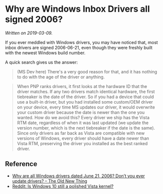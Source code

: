 # Why are Windows Inbox Drivers all signed 2006?
_Written on 2019-03-09._

If you ever meddled with Windows drivers, you may have noticed that, most inbox drivers are signed 2006-06-21, even though they were freshly built with the newest Windows build number.

A quick search gives us the answer:
> (MS Dev here) There's a very good reason for that, and it has nothing to do with the age of the driver or anything.

> When PNP ranks drivers, it first looks at the hardware ID that the driver matches. If any two drivers match identical hardware, the first tiebreaker is the date of the driver. So if you had a device that could use a built-in driver, but you had installed some custom/OEM driver on your device, every time MS updates our driver, it would overwrite your custom driver because the date is newer than the one you wanted. How do we avoid this? Every driver we ship has the Vista RTM date, regardless of when it was last updated (we update the version number, which is the next tiebreaker if the date is the same). Since only drivers as far back as Vista are compatible with new versions of Windows, every driver should have a date newer than Vista RTM, preserving the driver you installed as the best ranked driver.

## Reference
* [Why are all Windows drivers dated June 21, 2006? Don’t you ever update drivers? – The Old New Thing](https://blogs.msdn.microsoft.com/oldnewthing/20170208-00/?p=95395)
* [Reddit: Is Windows 10 still a polished Vista kernel?](https://www.reddit.com/r/windows/comments/5hediy/is_windows_10_still_a_polished_vista_kernel/dazjyiw/)